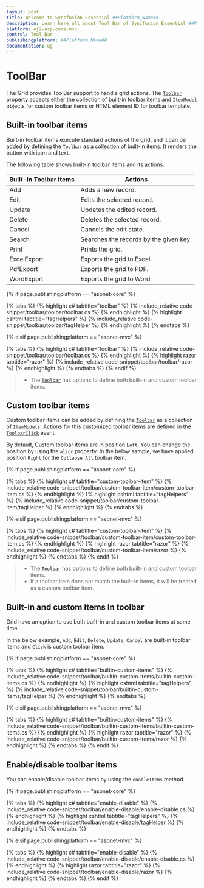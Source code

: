 ```yaml
---
layout: post
title: Welcome to Syncfusion Essential ##Platform_Name##
description: Learn here all about Tool Bar of Syncfusion Essential ##Platform_Name## widgets based on HTML5 and jQuery.
platform: ej2-asp-core-mvc
control: Tool Bar
publishingplatform: ##Platform_Name##
documentation: ug
---
```



# ToolBar

The Grid provides ToolBar support to handle grid actions. The [`Toolbar`](https://help.syncfusion.com/cr/aspnetcore-js2/Syncfusion.EJ2.Grids.Grid.html#Syncfusion_EJ2_Grids_Grid_Toolbar)
property accepts either the collection of built-in toolbar items and `ItemModel` objects for custom toolbar items or
HTML element ID for toolbar template.

## Built-in toolbar items

Built-in toolbar items execute standard actions of the grid, and it can be added by defining the [`Toolbar`](https://help.syncfusion.com/cr/aspnetcore-js2/Syncfusion.EJ2.Grids.Grid.html#Syncfusion_EJ2_Grids_Grid_Toolbar)
as a collection of built-in items. It renders the button with icon and text.

The following table shows built-in toolbar items and its actions.

| Built-in Toolbar Items | Actions |
|------------------------|---------|
| Add | Adds a new record.|
| Edit | Edits the selected record.|
| Update | Updates the edited record.|
| Delete | Deletes the selected record.|
| Cancel | Cancels the edit state.|
| Search | Searches the records by the given key.|
| Print | Prints the grid.|
| ExcelExport | Exports the grid to Excel.|
| PdfExport | Exports the grid to PDF.|
| WordExport | Exports the grid to Word.|

{% if page.publishingplatform == "aspnet-core" %}

{% tabs %}
{% highlight c# tabtitle="toolbar" %}
{% include_relative code-snippet/toolbar/toolbar/toolbar.cs %}
{% endhighlight %}
{% highlight cshtml tabtitle="tagHelpers" %}
{% include_relative code-snippet/toolbar/toolbar/tagHelper %}
{% endhighlight %}
{% endtabs %}

{% elsif page.publishingplatform == "aspnet-mvc" %}

{% tabs %}
{% highlight c# tabtitle="toolbar" %}
{% include_relative code-snippet/toolbar/toolbar/toolbar.cs %}
{% endhighlight %}
{% highlight razor tabtitle="razor" %}
{% include_relative code-snippet/toolbar/toolbar/razor %}
{% endhighlight %}
{% endtabs %}
{% endif %}



> * The [`Toolbar`](https://help.syncfusion.com/cr/aspnetcore-js2/Syncfusion.EJ2.Grids.Grid.html#Syncfusion_EJ2_Grids_Grid_Toolbar) has options to define both built-in and custom toolbar items.

## Custom toolbar items

Custom toolbar items can be added by defining the [`Toolbar`](https://help.syncfusion.com/cr/aspnetcore-js2/Syncfusion.EJ2.Grids.Grid.html#Syncfusion_EJ2_Grids_Grid_Toolbar) as a collection of
`ItemModels`.
Actions for this customized toolbar items are defined in the [`ToolbarClick`](https://help.syncfusion.com/cr/aspnetcore-js2/Syncfusion.EJ2.Grids.GridBuilder-1.html#Syncfusion_EJ2_Grids_GridBuilder_1_ToolbarClick_System_String_) event.

By default, Custom toolbar items are in position `Left`. You can change the position by using the `align` property. In the below sample, we have applied position `Right` for the `Collapse All` toolbar item.

{% if page.publishingplatform == "aspnet-core" %}

{% tabs %}
{% highlight c# tabtitle="custom-toolbar-item" %}
{% include_relative code-snippet/toolbar/custom-toolbar-item/custom-toolbar-item.cs %}
{% endhighlight %}
{% highlight cshtml tabtitle="tagHelpers" %}
{% include_relative code-snippet/toolbar/custom-toolbar-item/tagHelper %}
{% endhighlight %}
{% endtabs %}

{% elsif page.publishingplatform == "aspnet-mvc" %}

{% tabs %}
{% highlight c# tabtitle="custom-toolbar-item" %}
{% include_relative code-snippet/toolbar/custom-toolbar-item/custom-toolbar-item.cs %}
{% endhighlight %}
{% highlight razor tabtitle="razor" %}
{% include_relative code-snippet/toolbar/custom-toolbar-item/razor %}
{% endhighlight %}
{% endtabs %}
{% endif %}



> * The [`Toolbar`](https://help.syncfusion.com/cr/aspnetcore-js2/Syncfusion.EJ2.Grids.Grid.html#Syncfusion_EJ2_Grids_Grid_Toolbar) has options to define both built-in and custom toolbar items.
> * If a toolbar item does not match the built-in items, it will be treated as a custom toolbar item.

## Built-in and custom items in toolbar

Grid have an option to use both built-in and custom toolbar items at same time.

In the below example, `Add`, `Edit`, `Delete`, `Update`, `Cancel` are built-in toolbar items and `Click` is custom toolbar item.

{% if page.publishingplatform == "aspnet-core" %}

{% tabs %}
{% highlight c# tabtitle="builtin-custom-items" %}
{% include_relative code-snippet/toolbar/builtin-custom-items/builtin-custom-items.cs %}
{% endhighlight %}
{% highlight cshtml tabtitle="tagHelpers" %}
{% include_relative code-snippet/toolbar/builtin-custom-items/tagHelper %}
{% endhighlight %}
{% endtabs %}

{% elsif page.publishingplatform == "aspnet-mvc" %}

{% tabs %}
{% highlight c# tabtitle="builtin-custom-items" %}
{% include_relative code-snippet/toolbar/builtin-custom-items/builtin-custom-items.cs %}
{% endhighlight %}
{% highlight razor tabtitle="razor" %}
{% include_relative code-snippet/toolbar/builtin-custom-items/razor %}
{% endhighlight %}
{% endtabs %}
{% endif %}



## Enable/disable toolbar items

You can enable/disable toolbar items by using the `enableItems` method.

{% if page.publishingplatform == "aspnet-core" %}

{% tabs %}
{% highlight c# tabtitle="enable-disable" %}
{% include_relative code-snippet/toolbar/enable-disable/enable-disable.cs %}
{% endhighlight %}
{% highlight cshtml tabtitle="tagHelpers" %}
{% include_relative code-snippet/toolbar/enable-disable/tagHelper %}
{% endhighlight %}
{% endtabs %}

{% elsif page.publishingplatform == "aspnet-mvc" %}

{% tabs %}
{% highlight c# tabtitle="enable-disable" %}
{% include_relative code-snippet/toolbar/enable-disable/enable-disable.cs %}
{% endhighlight %}
{% highlight razor tabtitle="razor" %}
{% include_relative code-snippet/toolbar/enable-disable/razor %}
{% endhighlight %}
{% endtabs %}
{% endif %}

 

